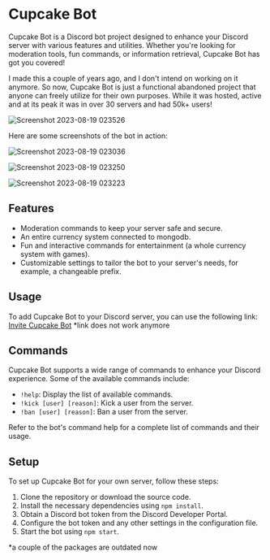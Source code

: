 # Cupcake Bot

Cupcake Bot is a Discord bot project designed to enhance your Discord server with various features and utilities. Whether you're looking for moderation tools, fun commands, or information retrieval, Cupcake Bot has got you covered!

I made this a couple of years ago, and I don't intend on working on it anymore. So now, Cupcake Bot is just a functional abandoned project that anyone can freely utilize for their own purposes. While it was hosted, active and at its peak it was in over 30 servers and had 50k+ users!

![Screenshot 2023-08-19 023526](https://github.com/aqmeraamir/cupcake-bot/assets/59936217/8ae3e239-eda6-4860-b1a7-2f5dfc304eda)


Here are some screenshots of the bot in action:

![Screenshot 2023-08-19 023036](https://github.com/aqmeraamir/cupcake-bot/assets/59936217/a32a94d3-6ce1-440e-8ed7-8a517d4e3800)

![Screenshot 2023-08-19 023250](https://github.com/aqmeraamir/cupcake-bot/assets/59936217/068dfa8f-1904-4753-8bdb-1afc1e8f17b8) 

![Screenshot 2023-08-19 023223](https://github.com/aqmeraamir/cupcake-bot/assets/59936217/f03fb35f-98f3-4bcd-815c-5b003a3d857e)



## Features

- Moderation commands to keep your server safe and secure.
- An entire currency system connected to mongodb.
- Fun and interactive commands for entertainment (a whole currency system with games).
- Customizable settings to tailor the bot to your server's needs, for example, a changeable prefix.

## Usage

To add Cupcake Bot to your Discord server, you can use the following link: [Invite Cupcake Bot](https://discord.com/oaut)
*link does not work anymore

## Commands

Cupcake Bot supports a wide range of commands to enhance your Discord experience. Some of the available commands include:

- `!help`: Display the list of available commands.
- `!kick [user] [reason]`: Kick a user from the server.
- `!ban [user] [reason]`: Ban a user from the server.


Refer to the bot's command help for a complete list of commands and their usage.

## Setup

To set up Cupcake Bot for your own server, follow these steps:

1. Clone the repository or download the source code.
2. Install the necessary dependencies using `npm install`.
3. Obtain a Discord bot token from the Discord Developer Portal.
4. Configure the bot token and any other settings in the configuration file.
5. Start the bot using `npm start`.

*a couple of the packages are outdated now
